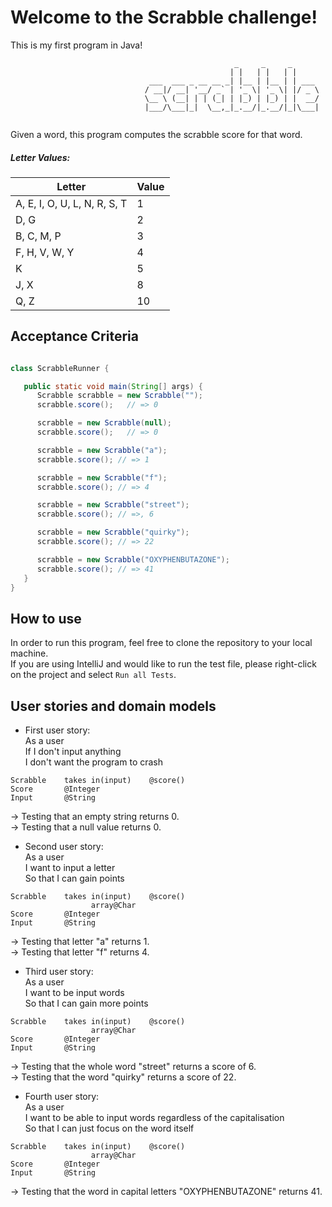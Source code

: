 # Welcome to the Scrabble challenge!

This is my first program in Java! 

```
                                                  _     _     _      
                                                 | |   | |   | |     
                               ___  ___ _ __ __ _| |__ | |__ | | ___ 
                              / __|/ __| '__/ _` | '_ \| '_ \| |/ _ \
                              \__ \ (__| | | (_| | |_) | |_) | |  __/
                              |___/\___|_|  \__,_|_.__/|_.__/|_|\___|
                              
```
Given a word, this program computes the scrabble score for that word.
##### Letter Values:

| Letter                        | Value  |
| ----                          |  ----  |
| A, E, I, O, U, L, N, R, S, T  |     1  |
| D, G                          |     2  |
| B, C, M, P                    |     3  |
| F, H, V, W, Y                 |     4  |
| K                             |     5  |
| J, X                          |     8  |
| Q, Z                          |     10 |


## Acceptance Criteria

```java

class ScrabbleRunner {

   public static void main(String[] args) {
      Scrabble scrabble = new Scrabble("");
      scrabble.score();   // => 0

      scrabble = new Scrabble(null);
      scrabble.score();   // => 0

      scrabble = new Scrabble("a");
      scrabble.score(); // => 1

      scrabble = new Scrabble("f");
      scrabble.score(); // => 4

      scrabble = new Scrabble("street");
      scrabble.score(); // =>, 6

      scrabble = new Scrabble("quirky");
      scrabble.score(); // => 22

      scrabble = new Scrabble("OXYPHENBUTAZONE");
      scrabble.score(); // => 41
   }
}
```

## How to use

In order to run this program, feel free to clone the repository to your local machine. <br>
If you are using IntelliJ and would like to run the test file, please right-click on the project and select `Run all Tests`.

## User stories and domain models

* First user story: <br>
As a user <br>
If I don't input anything <br>
I don't want the program to crash

```
Scrabble	takes in(input)	   @score()
Score		@Integer
Input		@String		
```
-> Testing that an empty string returns 0. <br>
-> Testing that a null value returns 0.

* Second user story: <br>
As a user <br>
I want to input a letter <br>
So that I can gain points 

```
Scrabble	takes in(input)	   @score()
                  array@Char
Score		@Integer
Input		@String		
```
-> Testing that letter "a" returns 1. <br>
-> Testing that letter "f" returns 4.

* Third user story: <br>
As a user <br>
I want to be input words <br>
So that I can gain more points

```
Scrabble	takes in(input)	   @score()
                  array@Char
Score		@Integer
Input		@String		
```
-> Testing that the whole word "street" returns a score of 6. <br>
-> Testing that the word "quirky" returns a score of 22.

* Fourth user story: <br>
As a user <br>
I want to be able to input words regardless of the capitalisation <br>
So that I can just focus on the word itself

```
Scrabble	takes in(input)	   @score()
                  array@Char
Score		@Integer
Input		@String		
```
-> Testing that the word in capital letters "OXYPHENBUTAZONE" returns 41.
